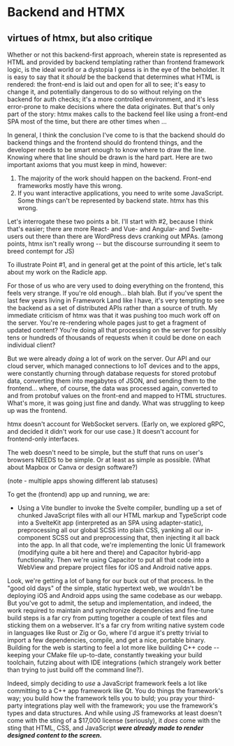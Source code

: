 # Backend and HTMX

## virtues of htmx, but also critique

Whether or not this backend-first approach, wherein state is represented as HTML and provided by backend templating rather than frontend framework logic, is the ideal world or a dystopia I guess is in the eye of the beholder. It is easy to say that it *should* be the backend that determines what HTML is rendered: the front-end is laid out and open for all to see; it's easy to change it, and potentially dangerous to do so without relying on the backend for auth checks; it's a more controlled environment, and it's less error-prone to make decisions where the data originates. But that's only part of the story: htmx makes calls to the backend feel like using a front-end SPA most of the time, but there are other times when ...

In general, I think the conclusion I've come to is that the backend should do backend things and the frontend should do frontend things, and the developer needs to be smart enough to know where to draw the line. Knowing where that line should be drawn is the hard part. Here are two important axioms that you must keep in mind, however:

1. The majority of the work should happen on the backend. Front-end frameworks mostly have this wrong.
2. If you want interactive applications, you need to write some JavaScript. Some things can't be represented by backend state. htmx has this wrong.

Let's interrogate these two points a bit. I'll start with #2, because I think that's easier; there are more React- and Vue- and Angular- and Svelte-users out there than there are WordPress devs cranking out MPAs. (among points, htmx isn't really wrong -- but the discourse surrounding it seem to breed contempt for JS)

To illustrate Point #1, and in general get at the point of this article, let's talk about my work on the Radicle app.

For those of us who are very used to doing everything on the frontend, this feels very strange. If you're old enough... blah blah. But if you've spent the last few years living in Framework Land like I have, it's very tempting to see the backend as a set of distributed APIs rather than a source of truth. My immediate criticism of htmx was that it was pushing too much work off on the server. You're re-rendering whole pages just to get a fragment of updated content? You're doing all that processing on the server for possibly tens or hundreds of thousands of requests when it could be done on each individual client?

But we were already *doing* a lot of work on the server. Our API and our cloud server, which managed connections to IoT devices and to the apps, were constantly churning through database requests for stored protobuf data, converting them into megabytes of JSON, and sending them to the frontend... where, of course, the data was processed again, converted to and from protobuf values on the front-end and mapped to HTML structures. What's more, it was going just fine and dandy. What was struggling to keep up was the frontend.

htmx doesn't account for WebSocket servers. (Early on, we explored gRPC, and decided it didn't work for our use case.) It doesn't account for frontend-only interfaces.

The web doesn't need to be simple, but the stuff that runs on user's browsers NEEDS to be simple. Or at least as simple as possible. (What about Mapbox or Canva or design software?)

(note - multiple apps showing different lab statuses)

To get the (frontend) app up and running, we are:

* Using a Vite bundler to invoke the Svelte compiler, bundling up a set of chunked JavaScript files with all our HTML markup and TypeScript code into a SvelteKit app (interpreted as an SPA using adapter-static), preprocessing all our global SCSS into plain CSS, yanking all our in-component SCSS out and preprocessing that, then injecting it all back into the app. In all that code, we're implementing the Ionic UI framework (modifying quite a bit here and there) and Capacitor hybrid-app functionality. Then we're using Capacitor to put all that code into a WebView and prepare project files for iOS and Android native apps.

Look, we're getting a lot of bang for our buck out of that process. In the "good old days" of the simple, static hypertext web, we wouldn't be deploying iOS and Android apps using the same codebase as our webapp. But you've got to admit, the setup and implementation, and indeed, the work required to maintain and synchronize dependencies and fine-tune build steps is a far cry from putting together a couple of text files and sticking them on a webserver. It's a far cry from writing native system code in languages like Rust or Zig or Go, where I'd argue it's pretty trivial to import a few dependencies, compile, and get a nice, portable binary. Building for the web is starting to feel a lot more like building C++ code -- keeping your CMake file up-to-date, constantly tweaking your build toolchain, futzing about with IDE integrations (which strangely work better than trying to just build off the command line?).

Indeed, simply deciding to *use* a JavaScript framework feels a lot like committing to a C++ app framework like Qt. You do things the framework's way; you build how the framework tells you to buld; you pray your third-party integrations play well with the framework; you use the framework's types and data structures. And while using JS frameworks at least doesn't come with the sting of a $17,000 license (seriously), it *does* come with the sting that HTML, CSS, and JavaScript ***were already made to render designed content to the screen.***
